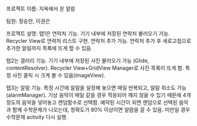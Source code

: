 프로젝트 이름:
지옥에서 온 알람


팀원:
정승안, 이권은


프로젝트 설명:
탭1은 연락처 기능. 기기 내부에 저장된 연락처 불러오기 가능. Recycler View로 연락처 리스트 구현. 연락처 추가 가능. 연락처 추가 후 새로고침으로 추가한 알림까지 목록에 뜨게 할 수 있음.

탭2는 갤러리 기능. 기기 내부에 저장된 사진 불러오기 가능 (Glide, contentResolver). Recycler View+GridView Manager로 사진 목록이 뜨게 함. 특정 사진 클릭 시 크게 볼 수 있음(ImageView).

탭3는 알람 기능. 특정 시간에 알람을 설정해 놓으면 매일 반복되고, 알람 취소도 가능(alarmManager). 기상 음악이 매일 같을 경우 적응되어 깨지 않을 수 있기 때문에 4개 정도의 음악을 넣어놓고 랜덤함수로 선택함. 예약된 시간이 되면 랜덤으로 선택된 음악과 함께 수학문제가 나오는데, 정확도가 80% 이상이면 알람을 끌 수 있음. 미만일 경우 수학문제 activity 다시 실행.
